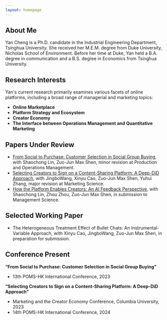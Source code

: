 ```yaml
---
layout: homepage
---
```


## About Me

Yan Cheng is a Ph.D. candidate in the Industrial Engineering Department, Tsinghua University. She received her M.E.M. degree from Duke University, Nicholas School of Environment. Before her time at Duke, Yan held a B.A. degree in communication and a B.S. degree in Economics from Tsinghua University.


## Research Interests

Yan's current research primarily examines various facets of online platforms, including a broad range of managerial and marketing topics:

- **Online Marketplace**
- **Platform Strategy and Ecosystem**
- **Creator Economy**
- **The Interface between Operations Management and Quantitative Marketing**


## Papers Under Review

- [From Social to Purchase: Customer Selection in Social Group Buying](https://papers.ssrn.com/sol3/papers.cfm?abstract_id=4082229), with Shaochong Lin, Zuo-Jun Max Shen, minor revision at Production and Operations Management.
- [Selecting Creators to Sign on a Content-Sharing Platform: A Deep-DiD Approach](https://papers.ssrn.com/sol3/papers.cfm?abstract_id=4622422), with JingboWang, Xinyu Cao, Zuo-Jun Max Shen, Yuhui Zhang, major revision at Marketing Science.
- [How the Platform Enables Creators: An AI Feedback Perspective](https://papers.ssrn.com/sol3/papers.cfm?abstract_id=4769961), with Shaochong Lin, Zhou Zhou, Zuo-Jun Max Shen, in submission to Management Science.

## Selected Working Paper

- The Heterogeneous Treatment Effect of Bullet Chats: An Instrumental-Variable
Approach, with Xinyu Cao, JingboWang, Zuo-Jun Max Shen, in preparation for submission.

## Conference Present

**“From Social to Purchase: Customer Selection in Social Group Buying”**
- 13th POMS-HK International Conference, 2023

**“Selecting Creators to Sign on a Content-Sharing Platform: A Deep-DiD Approach”**
- Marketing and the Creator Economy Conference, Columbia University, 2023
- 14th POMS-HK International Conference, 2024




  
